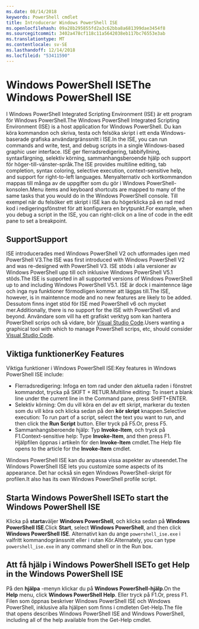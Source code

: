 ```yaml
---
ms.date: 08/14/2018
keywords: PowerShell cmdlet
title: Introducerar Windows PowerShell ISE
ms.openlocfilehash: 09a28b295855fd2a3c62bba8a681399dae3454f8
ms.sourcegitcommit: 3402a478cf118c11a5642038eb117bc76553e3ab
ms.translationtype: MT
ms.contentlocale: sv-SE
ms.lasthandoff: 12/14/2018
ms.locfileid: "53411590"
---
```

# <a name="the-windows-powershell-ise"></a><span data-ttu-id="8de36-103">Windows PowerShell ISE</span><span class="sxs-lookup"><span data-stu-id="8de36-103">The Windows PowerShell ISE</span></span>

<span data-ttu-id="8de36-104">I Windows PowerShell Integrated Scripting Environment (ISE) är ett program för Windows PowerShell.</span><span class="sxs-lookup"><span data-stu-id="8de36-104">The Windows PowerShell Integrated Scripting Environment (ISE) is a host application for Windows PowerShell.</span></span> <span data-ttu-id="8de36-105">Du kan köra kommandon och skriva, testa och felsöka skript i ett enda Windows-baserade grafiska användargränssnitt i ISE.</span><span class="sxs-lookup"><span data-stu-id="8de36-105">In the ISE, you can run commands and write, test, and debug scripts in a single Windows-based graphic user interface.</span></span> <span data-ttu-id="8de36-106">ISE ger flerradsredigering, tabbifyllning, syntaxfärgning, selektiv körning, sammanhangsberoende hjälp och support för höger-till-vänster-språk.</span><span class="sxs-lookup"><span data-stu-id="8de36-106">The ISE provides multiline editing, tab completion, syntax coloring, selective execution, context-sensitive help, and support for right-to-left languages.</span></span> <span data-ttu-id="8de36-107">Menyalternativ och kortkommandon mappas till många av de uppgifter som du gör i Windows PowerShell-konsolen.</span><span class="sxs-lookup"><span data-stu-id="8de36-107">Menu items and keyboard shortcuts are mapped to many of the same tasks that you would do in the Windows PowerShell console.</span></span> <span data-ttu-id="8de36-108">Till exempel när du felsöker ett skript i ISE kan du högerklicka på en rad med kod i redigeringsfönstret för att konfigurera en brytpunkt.</span><span class="sxs-lookup"><span data-stu-id="8de36-108">For example, when you debug a script in the ISE, you can right-click on a line of code in the edit pane to set a breakpoint.</span></span>

## <a name="support"></a><span data-ttu-id="8de36-109">Support</span><span class="sxs-lookup"><span data-stu-id="8de36-109">Support</span></span>

<span data-ttu-id="8de36-110">ISE introducerades med Windows PowerShell V2 och utformades igen med PowerShell V3.</span><span class="sxs-lookup"><span data-stu-id="8de36-110">The ISE was first introduced with Windows PowerShell V2 and was re-designed with PowerShell V3.</span></span> <span data-ttu-id="8de36-111">ISE stöds i alla versioner av Windows PowerShell upp till och inklusive Windows PowerShell V5.1 stöds.</span><span class="sxs-lookup"><span data-stu-id="8de36-111">The ISE is supported in all supported versions of Windows PowerShell up to and including Windows PowerShell V5.1.</span></span> <span data-ttu-id="8de36-112">ISE är dock i maintennce läge och inga nya funktioner förmodligen kommer att läggas till.</span><span class="sxs-lookup"><span data-stu-id="8de36-112">The ISE, however, is in maintennce mode and no new features are likely to be added.</span></span>
<span data-ttu-id="8de36-113">Dessutom finns inget stöd för ISE med PowerShell v6 och mycket mer.</span><span class="sxs-lookup"><span data-stu-id="8de36-113">Additionally, there is no support for the ISE with PowerShell v6 and beyond.</span></span> <span data-ttu-id="8de36-114">Användare som vill ha ett grafiskt verktyg som kan hantera PowerShell scrips och så vidare, bör [Visual Studio Code](https://code.visualstudio.com/).</span><span class="sxs-lookup"><span data-stu-id="8de36-114">Users wanting a graphical tool with which to manage PowerShell scrips, etc, should consider [Visual Studio Code](https://code.visualstudio.com/).</span></span>

## <a name="key-features"></a><span data-ttu-id="8de36-115">Viktiga funktioner</span><span class="sxs-lookup"><span data-stu-id="8de36-115">Key Features</span></span>

<span data-ttu-id="8de36-116">Viktiga funktioner i Windows PowerShell ISE:</span><span class="sxs-lookup"><span data-stu-id="8de36-116">Key features in Windows PowerShell ISE include:</span></span>

- <span data-ttu-id="8de36-117">Flerradsredigering: Infoga en tom rad under den aktuella raden i fönstret kommandot, trycka på SKIFT + RETUR.</span><span class="sxs-lookup"><span data-stu-id="8de36-117">Multiline editing: To insert a blank line under the current line in the Command pane, press SHIFT+ENTER.</span></span>
- <span data-ttu-id="8de36-118">Selektiv körning: Om du vill köra en del av ett skript, markerar du texten som du vill köra och klicka sedan på den **kör skript** knappen.</span><span class="sxs-lookup"><span data-stu-id="8de36-118">Selective execution: To run part of a script, select the text you want to run, and then click the **Run Script** button.</span></span> <span data-ttu-id="8de36-119">Eller tryck på F5.</span><span class="sxs-lookup"><span data-stu-id="8de36-119">Or, press F5.</span></span>
- <span data-ttu-id="8de36-120">Sammanhangsberoende hjälp: Typ **Invoke-Item**, och tryck på F1.</span><span class="sxs-lookup"><span data-stu-id="8de36-120">Context-sensitive help: Type **Invoke-Item**, and then press F1.</span></span> <span data-ttu-id="8de36-121">Hjälpfilen öppnas i artikeln för den **Invoke-Item** cmdlet.</span><span class="sxs-lookup"><span data-stu-id="8de36-121">The Help file opens to the article for the **Invoke-Item** cmdlet.</span></span>

<span data-ttu-id="8de36-122">Windows PowerShell ISE kan du anpassa vissa aspekter av utseendet.</span><span class="sxs-lookup"><span data-stu-id="8de36-122">The Windows PowerShell ISE lets you customize some aspects of its appearance.</span></span> <span data-ttu-id="8de36-123">Det har också sin egen Windows PowerShell-skript för profilen.</span><span class="sxs-lookup"><span data-stu-id="8de36-123">It also has its own Windows PowerShell profile script.</span></span>

## <a name="to-start-the-windows-powershell-ise"></a><span data-ttu-id="8de36-124">Starta Windows PowerShell ISE</span><span class="sxs-lookup"><span data-stu-id="8de36-124">To start the Windows PowerShell ISE</span></span>

<span data-ttu-id="8de36-125">Klicka på **starta**väljer **Windows PowerShell**, och klicka sedan på **Windows PowerShell ISE**.</span><span class="sxs-lookup"><span data-stu-id="8de36-125">Click **Start**, select **Windows PowerShell**, and then click **Windows PowerShell ISE**.</span></span>
<span data-ttu-id="8de36-126">Alternativt kan du ange `powershell_ise.exe` i valfritt kommandogränssnitt eller i rutan Kör.</span><span class="sxs-lookup"><span data-stu-id="8de36-126">Alternately, you can type `powershell_ise.exe` in any command shell or in the Run box.</span></span>

## <a name="to-get-help-in-the-windows-powershell-ise"></a><span data-ttu-id="8de36-127">Att få hjälp i Windows PowerShell ISE</span><span class="sxs-lookup"><span data-stu-id="8de36-127">To get Help in the Windows PowerShell ISE</span></span>

<span data-ttu-id="8de36-128">På den **hjälpa** -menyn klickar du på **Windows PowerShell-hjälp**.</span><span class="sxs-lookup"><span data-stu-id="8de36-128">On the **Help** menu, click **Windows PowerShell Help**.</span></span> <span data-ttu-id="8de36-129">Eller tryck på F1.</span><span class="sxs-lookup"><span data-stu-id="8de36-129">Or, press F1.</span></span> <span data-ttu-id="8de36-130">Filen som öppnas beskriver Windows PowerShell ISE och Windows PowerShell, inklusive alla hjälpen som finns i cmdleten Get-Help.</span><span class="sxs-lookup"><span data-stu-id="8de36-130">The file that opens describes Windows PowerShell ISE and Windows PowerShell, including all of the help available from the Get-Help cmdlet.</span></span>
